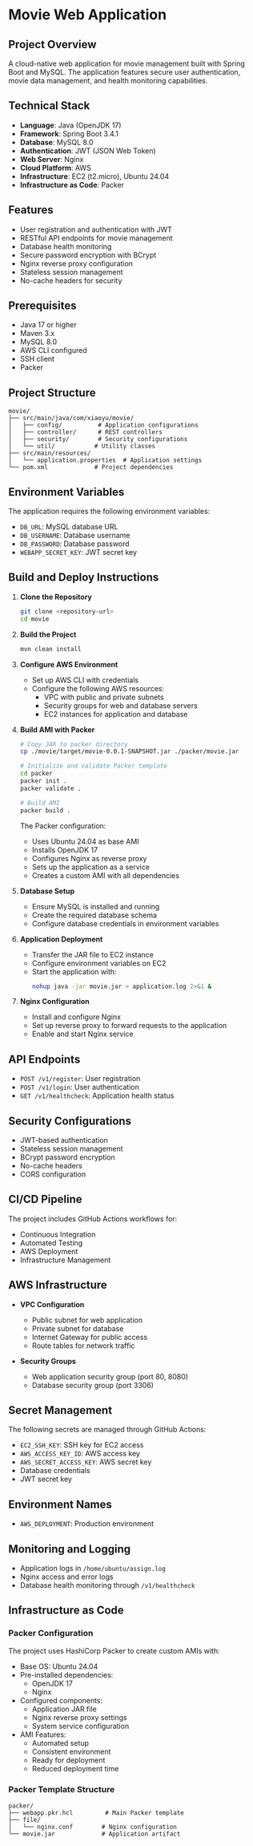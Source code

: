 # Movie Web Application

## Project Overview
A cloud-native web application for movie management built with Spring Boot and MySQL. The application features secure user authentication, movie data management, and health monitoring capabilities.

## Technical Stack
- **Language**: Java (OpenJDK 17)
- **Framework**: Spring Boot 3.4.1
- **Database**: MySQL 8.0
- **Authentication**: JWT (JSON Web Token)
- **Web Server**: Nginx
- **Cloud Platform**: AWS
- **Infrastructure**: EC2 (t2.micro), Ubuntu 24.04
- **Infrastructure as Code**: Packer

## Features
- User registration and authentication with JWT
- RESTful API endpoints for movie management
- Database health monitoring
- Secure password encryption with BCrypt
- Nginx reverse proxy configuration
- Stateless session management
- No-cache headers for security

## Prerequisites
- Java 17 or higher
- Maven 3.x
- MySQL 8.0
- AWS CLI configured
- SSH client
- Packer

## Project Structure
```
movie/
├── src/main/java/com/xiaoyu/movie/
│   ├── config/          # Application configurations
│   ├── controller/      # REST controllers
│   ├── security/        # Security configurations
│   └── util/           # Utility classes
├── src/main/resources/
│   └── application.properties  # Application settings
└── pom.xml             # Project dependencies
```

## Environment Variables
The application requires the following environment variables:
- `DB_URL`: MySQL database URL
- `DB_USERNAME`: Database username
- `DB_PASSWORD`: Database password
- `WEBAPP_SECRET_KEY`: JWT secret key

## Build and Deploy Instructions

1. **Clone the Repository**
   ```bash
   git clone <repository-url>
   cd movie
   ```

2. **Build the Project**
   ```bash
   mvn clean install
   ```

3. **Configure AWS Environment**
   - Set up AWS CLI with credentials
   - Configure the following AWS resources:
     - VPC with public and private subnets
     - Security groups for web and database servers
     - EC2 instances for application and database

4. **Build AMI with Packer**
   ```bash
   # Copy JAR to packer directory
   cp ./movie/target/movie-0.0.1-SNAPSHOT.jar ./packer/movie.jar
   
   # Initialize and validate Packer template
   cd packer
   packer init .
   packer validate .
   
   # Build AMI
   packer build .
   ```
   The Packer configuration:
   - Uses Ubuntu 24.04 as base AMI
   - Installs OpenJDK 17
   - Configures Nginx as reverse proxy
   - Sets up the application as a service
   - Creates a custom AMI with all dependencies

5. **Database Setup**
   - Ensure MySQL is installed and running
   - Create the required database schema
   - Configure database credentials in environment variables

6. **Application Deployment**
   - Transfer the JAR file to EC2 instance
   - Configure environment variables on EC2
   - Start the application with:
     ```bash
     nohup java -jar movie.jar > application.log 2>&1 &
     ```

7. **Nginx Configuration**
   - Install and configure Nginx
   - Set up reverse proxy to forward requests to the application
   - Enable and start Nginx service

## API Endpoints
- `POST /v1/register`: User registration
- `POST /v1/login`: User authentication
- `GET /v1/healthcheck`: Application health status

## Security Configurations
- JWT-based authentication
- Stateless session management
- BCrypt password encryption
- No-cache headers
- CORS configuration

## CI/CD Pipeline
The project includes GitHub Actions workflows for:
- Continuous Integration
- Automated Testing
- AWS Deployment
- Infrastructure Management

## AWS Infrastructure
- **VPC Configuration**
  - Public subnet for web application
  - Private subnet for database
  - Internet Gateway for public access
  - Route tables for network traffic

- **Security Groups**
  - Web application security group (port 80, 8080)
  - Database security group (port 3306)

## Secret Management
The following secrets are managed through GitHub Actions:
- `EC2_SSH_KEY`: SSH key for EC2 access
- `AWS_ACCESS_KEY_ID`: AWS access key
- `AWS_SECRET_ACCESS_KEY`: AWS secret key
- Database credentials
- JWT secret key

## Environment Names
- `AWS_DEPLOYMENT`: Production environment

## Monitoring and Logging
- Application logs in `/home/ubuntu/assign.log`
- Nginx access and error logs
- Database health monitoring through `/v1/healthcheck`

## Infrastructure as Code
### Packer Configuration
The project uses HashiCorp Packer to create custom AMIs with:
- Base OS: Ubuntu 24.04
- Pre-installed dependencies:
  - OpenJDK 17
  - Nginx
- Configured components:
  - Application JAR file
  - Nginx reverse proxy settings
  - System service configuration
- AMI Features:
  - Automated setup
  - Consistent environment
  - Ready for deployment
  - Reduced deployment time

### Packer Template Structure
```hcl
packer/
├── webapp.pkr.hcl         # Main Packer template
├── file/
│   └── nginx.conf        # Nginx configuration
└── movie.jar             # Application artifact
```
